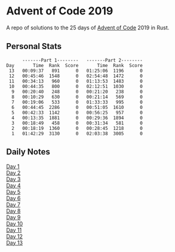 # Advent of Code 2019

A repo of solutions to the 25 days of [Advent of Code](https://adventofcode.com) 2019 in Rust.

## Personal Stats

```text
      -------Part 1--------   -------Part 2--------
Day       Time  Rank  Score       Time  Rank  Score
 13   00:09:37   891      0   01:25:06  1196      0
 12   00:45:46  1548      0   02:54:48  1472      0
 11   00:34:13   960      0   01:13:53  1483      0
 10   00:44:35   800      0   02:12:51  1030      0
  9   00:20:40   248      0   00:21:20   238      0
  8   00:10:29   630      0   00:21:14   569      0
  7   00:19:06   533      0   01:33:33   995      0
  6   00:44:45  2286      0   00:51:05  1610      0
  5   00:42:33  1142      0   00:56:25   957      0
  4   00:13:35  1881      0   00:29:36  1894      0
  3   00:18:49   458      0   00:31:34   581      0
  2   00:18:19  1360      0   00:28:45  1218      0
  1   01:42:29  3130      0   02:03:38  3005      0
```

## Daily Notes

[Day 1](notes/day01.md)  
[Day 2](notes/day02.md)  
[Day 3](notes/day03.md)  
[Day 4](notes/day04.md)  
[Day 5](notes/day05.md)  
[Day 6](notes/day06.md)  
[Day 7](notes/day07.md)  
[Day 8](notes/day08.md)  
[Day 9](notes/day09.md)  
[Day 10](notes/day10.md)  
[Day 11](notes/day11.md)  
[Day 12](notes/day12.md)  
[Day 13](notes/day13.md)  
<!-- [Day 14](notes/day14.md)  
[Day 15](notes/day15.md)  
[Day 16](notes/day16.md)  
[Day 17](notes/day17.md)  
[Day 18](notes/day18.md)  
[Day 19](notes/day19.md)  
[Day 20](notes/day20.md)  
[Day 21](notes/day21.md)  
[Day 22](notes/day22.md)  
[Day 23](notes/day23.md)  
[Day 24](notes/day24.md)  
[Day 25](notes/day25.md)   -->
